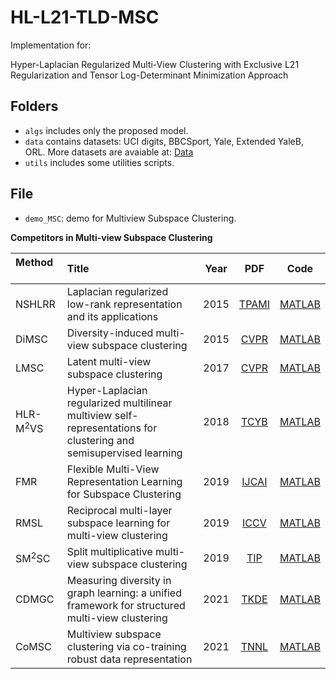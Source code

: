 # HL-L21-TLD-MSC
Implementation for:

Hyper-Laplacian Regularized Multi-View Clustering with Exclusive L21 Regularization and Tensor Log-Determinant Minimization Approach

## Folders
- `algs` includes only the proposed model.
- `data` contains datasets: UCI digits,  BBCSport, Yale,  Extended YaleB, ORL. More datasets are avaiable at: [Data](https://drive.google.com/drive/folders/12-qETEifvu_waj3dalndAxNuDTVPMlBr?usp=sharing)
- `utils` includes some utilities scripts.

## File
- `demo_MSC`: demo for Multiview Subspace Clustering.

**Competitors in Multi-view Subspace Clustering**

|Method &nbsp; &nbsp; &nbsp;&nbsp;| Title | Year | PDF | Code |
|:----|:-------|:----:|:---:|:----:|
|NSHLRR|Laplacian regularized low-rank representation and its applications|2015|[TPAMI](https://doi.org/10.1109/TPAMI.2015.2462360)|[MATLAB](https://zhouchenlin.github.io/sparse_graph_LRR.m)|
|DiMSC|Diversity-induced multi-view subspace clustering|2015|[CVPR](https://openaccess.thecvf.com/content_cvpr_2015/papers/Cao_Diversity-Induced_Multi-View_Subspace_2015_CVPR_paper.pdf)|[MATLAB](http://cic.tju.edu.cn/faculty/zhangchangqing/code/DiMSC.rar)|
|LMSC|Latent multi-view subspace clustering|2017|[CVPR](https://openaccess.thecvf.com/content_cvpr_2017/papers/Zhang_Latent_Multi-View_Subspace_CVPR_2017_paper.pdf)|[MATLAB](http://cic.tju.edu.cn/faculty/zhangchangqing/code/LMSC_CVPR2017_Zhang.rar)|
|HLR-M<sup>2</sup>VS |Hyper-Laplacian regularized multilinear multiview self-representations for clustering and semisupervised learning|2018|[TCYB](https://doi.org/10.1109/TCYB.2018.2869789)|[MATLAB](https://www.researchgate.net/profile/Yuan-Xie-21)|
|FMR| Flexible Multi-View Representation Learning for Subspace Clustering|2019|[IJCAI](https://www.ijcai.org/proceedings/2019/0404.pdf)|[MATLAB](https://github.com/lslrh/FMR)|
|RMSL|Reciprocal multi-layer subspace learning for multi-view clustering|2019|[ICCV](https://openaccess.thecvf.com/content_ICCV_2019/papers/Li_Reciprocal_Multi-Layer_Subspace_Learning_for_Multi-View_Clustering_ICCV_2019_paper.pdf)|[MATLAB](https://github.com/lslrh/RMSL)|
|SM<sup>2</sup>SC|Split multiplicative multi-view subspace clustering|2019|[TIP](https://doi.org/10.1109/TIP.2019.2913096)|[MATLAB](https://github.com/joshuaas/SM2SC)|
|CDMGC| Measuring diversity in graph learning: a unified framework for structured multi-view clustering|2021|[TKDE](https://doi.org/10.1109/TKDE.2021.3068461)|[MATLAB](https://github.com/huangsd/CDMGC)|
|CoMSC|Multiview subspace clustering via co-training robust data representation|2021|[TNNL](https://doi.org/10.1109/TNNLS.2021.3069424)|[MATLAB](https://github.com/liujiyuan13/CoMSC-code_release)|

